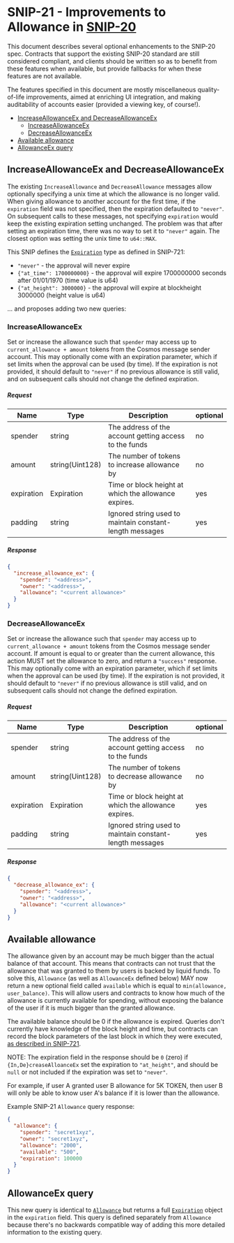 # SNIP-21 - Improvements to Allowance in [SNIP-20](/SNIP-20.md)

This document describes several optional enhancements to the SNIP-20 spec.
Contracts that support the existing SNIP-20 standard are still considered
compliant, and clients should be written so as to benefit from these features
when available, but provide fallbacks for when these features are not available.

The features specified in this document are mostly miscellaneous quality-of-life
improvements, aimed at enriching UI integration, and making auditability of
accounts easier (provided a viewing key, of course!).

* [IncreaseAllowanceEx and DecreaseAllowanceEx](#increaseallowanceex-and-decreaseallowanceex)
    * [IncreaseAllowanceEx](#increaseallowanceex)
    * [DecreaseAllowanceEx](#decreaseallowanceex)
* [Available allowance](#available-allowance)
* [AllowanceEx query](#allowanceex-query)

## IncreaseAllowanceEx and DecreaseAllowanceEx
The existing `IncreaseAllowance` and `DecreaseAllowance` messages allow
optionally specifying a unix time at which the allowance is no longer valid.
When giving allowance to another account for the first time, if the `expiration`
field was not specified, then the expiration defaulted to `"never"`. On subsequent
calls to these messages, not specifying `expiration` would keep the existing
expiration setting unchanged. The problem was that after setting an expiration
time, there was no way to set it to `"never"` again. The closest option was
setting the unix time to `u64::MAX`.

This SNIP defines the [`Expiration`](./SNIP-721.md#expiration) type as defined in SNIP-721:

* `"never"` - the approval will never expire
* `{"at_time": 1700000000}` - the approval will expire 1700000000 seconds after 01/01/1970 (time value is u64)
* `{"at_height": 3000000}` - the approval will expire at blockheight 3000000 (height value is u64)

... and proposes adding two new queries:

### IncreaseAllowanceEx
Set or increase the allowance such that `spender` may access up to
`current_allowance + amount` tokens from the Cosmos message sender account.
This may optionally come with an expiration parameter, which if set limits when the
approval can be used (by time). If the expiration is not provided, it should default
to `"never"` if no previous allowance is still valid, and on subsequent calls 
should not change the defined expiration.

##### Request
|Name         |Type             |Description                                                                                                   | optional |
|-------------|-----------------|--------------------------------------------------------------------------------------------------------------|----------|
|spender      | string          |  The address of the account getting access to the funds                                                      | no       |
|amount       | string(Uint128) |  The number of tokens to increase allowance by                                                               | no       |
|expiration   | Expiration      |  Time or block height at which the allowance expires.                                                        | yes      |
|padding      | string          |  Ignored string used to maintain constant-length messages                                                    | yes      |

##### Response
```json
{
  "increase_allowance_ex": {
    "spender": "<address>",
    "owner": "<address>",
    "allowance": "<current allowance>"
  }
}
```


### DecreaseAllowanceEx
Set or increase the allowance such that `spender` may access up to
`current_allowance + amount` tokens from the Cosmos message sender account.
If amount is equal to or greater than the current allowance, this action MUST
set the allowance to zero, and return a `"success"` response.
This may optionally come with an expiration parameter, which if set limits when the
approval can be used (by time). If the expiration is not provided, it should default
to `"never"` if no previous allowance is still valid, and on subsequent calls
should not change the defined expiration.

##### Request
|Name         |Type             |Description                                                                                                   | optional |
|-------------|-----------------|--------------------------------------------------------------------------------------------------------------|----------|
|spender      | string          |  The address of the account getting access to the funds                                                      | no       |
|amount       | string(Uint128) |  The number of tokens to decrease allowance by                                                               | no       |
|expiration   | Expiration      |  Time or block height at which the allowance expires.                                                        | yes      |
|padding      | string          |  Ignored string used to maintain constant-length messages                                                    | yes      |

##### Response
```json
{
  "decrease_allowance_ex": {
    "spender": "<address>",
    "owner": "<address>",
    "allowance": "<current allowance>"
  }
}
```

## Available allowance
The allowance given by an account may be much bigger than the actual balance
of that account.
This means that contracts can not trust that the allowance that was granted
to them by users is backed by liquid funds.
To solve this, `Allowance` (as well as `AllowanceEx` defined below)
MAY now return a new optional field called `available` which is equal to
`min(allowance, user_balance)`. This will allow users and contracts to know
how much of the allowance is currently available for spending, without exposing
the balance of the user if it is much bigger than the granted allowance.

The available balance should be 0 if the allowance is expired. Queries don't
currently have knowledge of the block height and time, but contracts can record
the block parameters of the last block in which they were executed,
[as described in SNIP-721](./SNIP-721.md#queryblockinfo).

NOTE: The expiration field in the response should be `0` (zero) if
`{In,De}creaseAlloanceEx` set the expiration to `"at_height"`, and should
be `null` or not included if the expiration was set to `"never"`.

For example, if user A granted user B allowance for 5K TOKEN, then user B will
only be able to know user A's balance if it is lower than the allowance.

Example SNIP-21 `Allowance` query response:
```json
{
  "allowance": {
    "spender": "secret1xyz",
    "owner": "secret1xyz",
    "allowance": "2000",
    "available": "500",
    "expiration": 100000
  }
}
```

## AllowanceEx query
This new query is identical to [`Allowance`](./SNIP-20.md#allowance) but returns
a full [`Expiration`](./SNIP-721.md#expiration) object in the `expiration`
field. This query is defined separately from `Allowance` because there's no
backwards compatible way of adding this more detailed information to the
existing query.
